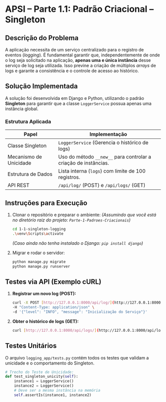 # APSI – Parte 1.1: Padrão Criacional – Singleton

## Descrição do Problema

A aplicação necessita de um serviço centralizado para o registro de eventos (*logging*). É fundamental garantir que, independentemente de onde o log seja solicitado na aplicação, **apenas uma e única instância** desse serviço de log seja utilizada. Isso previne a criação de múltiplos *arrays* de logs e garante a consistência e o controle de acesso ao histórico.

## Solução Implementada

A solução foi desenvolvida em Django e Python, utilizando o padrão **Singleton** para garantir que a classe `LoggerService` possua apenas uma instância global.

### Estrutura Aplicada

| Papel | Implementação |
|-------|----------------|
| Classe Singleton | `LoggerService` (Gerencia o histórico de logs) |
| Mecanismo de Unicidade | Uso do método `__new__` para controlar a criação de instâncias. |
| Estrutura de Dados | Lista interna (`logs`) com limite de 100 registros. |
| API REST | `/api/log/` (POST) e `/api/logs/` (GET) |

## Instruções para Execução

1.  Clonar o repositório e preparar o ambiente:
    *(Assumindo que você está no diretório raiz do projeto: `Parte-1-Padroes-Criacionais`)*

    ```bash
    cd 1-1-singleton-logging
    .\venv\Scripts\activate
    ```
    *(Caso ainda não tenha instalado o Django: `pip install django`)*

2.  Migrar e rodar o servidor:
    ```bash
    python manage.py migrate
    python manage.py runserver
    ```

## Testes via API (Exemplo cURL)

1.  **Registrar um novo log (POST):**
    ```bash
    curl -X POST [http://127.0.0.1:8000/api/log/](http://127.0.0.1:8000/api/log/) \
    -H "Content-Type: application/json" \
    -d '{"level": "INFO", "message": "Inicialização do Serviço"}'
    ```

2.  **Obter o histórico de logs (GET):**
    ```bash
    curl [http://127.0.0.1:8000/api/logs/](http://127.0.0.1:8000/api/logs/)
    ```

## Testes Unitários

O arquivo `logging_app/tests.py` contém todos os testes que validam a unicidade e o comportamento do Singleton.

```python
# Trecho do Teste de Unicidade:
def test_singleton_unicity(self):
    instance1 = LoggerService()
    instance2 = LoggerService()
    # Deve ser a mesma instância na memória
    self.assertIs(instance1, instance2)
